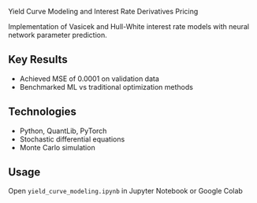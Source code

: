 Yield Curve Modeling and Interest Rate Derivatives Pricing

Implementation of Vasicek and Hull-White interest rate models with neural network parameter prediction.

## Key Results
- Achieved MSE of 0.0001 on validation data
- Benchmarked ML vs traditional optimization methods

## Technologies
- Python, QuantLib, PyTorch
- Stochastic differential equations
- Monte Carlo simulation

## Usage
Open `yield_curve_modeling.ipynb` in Jupyter Notebook or Google Colab
